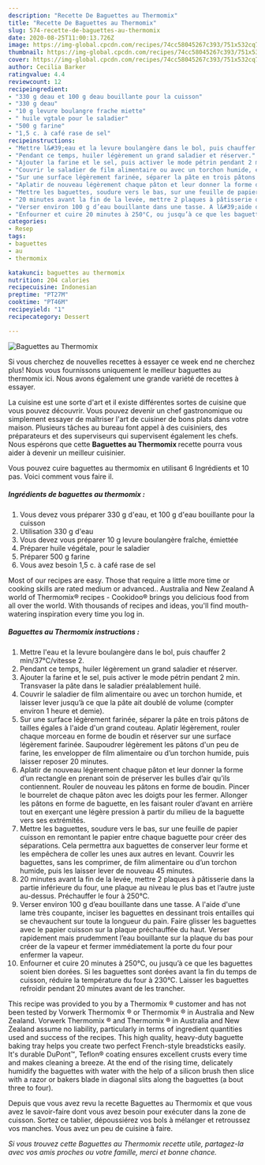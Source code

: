 ```yaml
---
description: "Recette De Baguettes au Thermomix"
title: "Recette De Baguettes au Thermomix"
slug: 574-recette-de-baguettes-au-thermomix
date: 2020-08-25T11:00:13.726Z
image: https://img-global.cpcdn.com/recipes/74cc58045267c393/751x532cq70/baguettes-au-thermomix-photo-principale-de-la-recette.jpg
thumbnail: https://img-global.cpcdn.com/recipes/74cc58045267c393/751x532cq70/baguettes-au-thermomix-photo-principale-de-la-recette.jpg
cover: https://img-global.cpcdn.com/recipes/74cc58045267c393/751x532cq70/baguettes-au-thermomix-photo-principale-de-la-recette.jpg
author: Cecilia Barker
ratingvalue: 4.4
reviewcount: 12
recipeingredient:
- "330 g deau et 100 g deau bouillante pour la cuisson"
- "330 g deau"
- "10 g levure boulangre frache miette"
- " huile vgtale pour le saladier"
- "500 g farine"
- "1,5 c. à café rase de sel"
recipeinstructions:
- "Mettre l&#39;eau et la levure boulangère dans le bol, puis chauffer 2 min/37°C/vitesse 2."
- "Pendant ce temps, huiler légèrement un grand saladier et réserver."
- "Ajouter la farine et le sel, puis activer le mode pétrin pendant 2 min. Transvaser la pâte dans le saladier préalablement huilé."
- "Couvrir le saladier de film alimentaire ou avec un torchon humide, et laisser lever jusqu’à ce que la pâte ait doublé de volume (compter environ 1 heure et demie)."
- "Sur une surface légèrement farinée, séparer la pâte en trois pâtons de tailles égales à l&#39;aide d&#39;un grand couteau. Aplatir légèrement, rouler chaque morceau en forme de boudin et réserver sur une surface légèrement farinée. Saupoudrer légèrement les pâtons d&#39;un peu de farine, les envelopper de film alimentaire ou d’un torchon humide, puis laisser reposer 20 minutes."
- "Aplatir de nouveau légèrement chaque pâton et leur donner la forme d’un rectangle en prenant soin de préserver les bulles d’air qu’ils contiennent. Rouler de nouveau les pâtons en forme de boudin. Pincer le bourrelet de chaque pâton avec les doigts pour les fermer. Allonger les pâtons en forme de baguette, en les faisant rouler d’avant en arrière tout en exerçant une légère pression à partir du milieu de la baguette vers ses extrémités."
- "Mettre les baguettes, soudure vers le bas, sur une feuille de papier cuisson en remontant le papier entre chaque baguette pour créer des séparations. Cela permettra aux baguettes de conserver leur forme et les empêchera de coller les unes aux autres en levant. Couvrir les baguettes, sans les comprimer, de film alimentaire ou d’un torchon humide, puis les laisser lever de nouveau 45 minutes."
- "20 minutes avant la fin de la levée, mettre 2 plaques à pâtisserie dans la partie inférieure du four, une plaque au niveau le plus bas et l’autre juste au-dessus. Préchauffer le four à 250°C."
- "Verser environ 100 g d’eau bouillante dans une tasse. A l&#39;aide d&#39;une lame très coupante, inciser les baguettes en dessinant trois entailles qui se chevauchent sur toute la longueur du pain. Faire glisser les baguettes avec le papier cuisson sur la plaque préchauffée du haut. Verser rapidement mais prudemment l’eau bouillante sur la plaque du bas pour créer de la vapeur et fermer immédiatement la porte du four pour enfermer la vapeur."
- "Enfourner et cuire 20 minutes à 250°C, ou jusqu’à ce que les baguettes soient bien dorées. Si les baguettes sont dorées avant la fin du temps de cuisson, réduire la température du four à 230°C. Laisser les baguettes refroidir pendant 20 minutes avant de les trancher."
categories:
- Resep
tags:
- baguettes
- au
- thermomix

katakunci: baguettes au thermomix 
nutrition: 204 calories
recipecuisine: Indonesian
preptime: "PT27M"
cooktime: "PT46M"
recipeyield: "1"
recipecategory: Dessert

---
```



![Baguettes au Thermomix](https://img-global.cpcdn.com/recipes/74cc58045267c393/751x532cq70/baguettes-au-thermomix-photo-principale-de-la-recette.jpg)

Si vous cherchez de nouvelles recettes à essayer ce week end ne cherchez plus! Nous vous fournissons uniquement le meilleur baguettes au thermomix ici. Nous avons également une grande variété de recettes à essayer.

La cuisine est une sorte d'art et il existe différentes sortes de cuisine que vous pouvez découvrir. Vous pouvez devenir un chef gastronomique ou simplement essayer de maîtriser l'art de cuisiner de bons plats dans votre maison. Plusieurs tâches au bureau font appel à des cuisiniers, des préparateurs et des superviseurs qui supervisent également les chefs. Nous espérons que cette <strong> Baguettes au Thermomix </strong> recette pourra vous aider à devenir un meilleur cuisinier.

<!--inarticleads1-->

Vous pouvez cuire baguettes au thermomix en utilisant 6 Ingrédients et 10 pas. Voici comment vous faire il.

##### Ingrédients de baguettes au thermomix :

1. Vous devez vous préparer 330 g d&#39;eau, et 100 g d&#39;eau bouillante pour la cuisson
1. Utilisation 330 g d&#39;eau
1. Vous devez vous préparer 10 g levure boulangère fraîche, émiettée
1. Préparer  huile végétale, pour le saladier
1. Préparer 500 g farine
1. Vous avez besoin 1,5 c. à café rase de sel


Most of our recipes are easy. Those that require a little more time or cooking skills are rated medium or advanced.. Australia and New Zealand A world of Thermomix® recipes - Cookidoo® brings you delicious food from all over the world. With thousands of recipes and ideas, you&#39;ll find mouth-watering inspiration every time you log in. 

<!--inarticleads2-->

##### Baguettes au Thermomix instructions :

1. Mettre l&#39;eau et la levure boulangère dans le bol, puis chauffer 2 min/37°C/vitesse 2.
1. Pendant ce temps, huiler légèrement un grand saladier et réserver.
1. Ajouter la farine et le sel, puis activer le mode pétrin pendant 2 min. Transvaser la pâte dans le saladier préalablement huilé.
1. Couvrir le saladier de film alimentaire ou avec un torchon humide, et laisser lever jusqu’à ce que la pâte ait doublé de volume (compter environ 1 heure et demie).
1. Sur une surface légèrement farinée, séparer la pâte en trois pâtons de tailles égales à l&#39;aide d&#39;un grand couteau. Aplatir légèrement, rouler chaque morceau en forme de boudin et réserver sur une surface légèrement farinée. Saupoudrer légèrement les pâtons d&#39;un peu de farine, les envelopper de film alimentaire ou d’un torchon humide, puis laisser reposer 20 minutes.
1. Aplatir de nouveau légèrement chaque pâton et leur donner la forme d’un rectangle en prenant soin de préserver les bulles d’air qu’ils contiennent. Rouler de nouveau les pâtons en forme de boudin. Pincer le bourrelet de chaque pâton avec les doigts pour les fermer. Allonger les pâtons en forme de baguette, en les faisant rouler d’avant en arrière tout en exerçant une légère pression à partir du milieu de la baguette vers ses extrémités.
1. Mettre les baguettes, soudure vers le bas, sur une feuille de papier cuisson en remontant le papier entre chaque baguette pour créer des séparations. Cela permettra aux baguettes de conserver leur forme et les empêchera de coller les unes aux autres en levant. Couvrir les baguettes, sans les comprimer, de film alimentaire ou d’un torchon humide, puis les laisser lever de nouveau 45 minutes.
1. 20 minutes avant la fin de la levée, mettre 2 plaques à pâtisserie dans la partie inférieure du four, une plaque au niveau le plus bas et l’autre juste au-dessus. Préchauffer le four à 250°C.
1. Verser environ 100 g d’eau bouillante dans une tasse. A l&#39;aide d&#39;une lame très coupante, inciser les baguettes en dessinant trois entailles qui se chevauchent sur toute la longueur du pain. Faire glisser les baguettes avec le papier cuisson sur la plaque préchauffée du haut. Verser rapidement mais prudemment l’eau bouillante sur la plaque du bas pour créer de la vapeur et fermer immédiatement la porte du four pour enfermer la vapeur.
1. Enfourner et cuire 20 minutes à 250°C, ou jusqu’à ce que les baguettes soient bien dorées. Si les baguettes sont dorées avant la fin du temps de cuisson, réduire la température du four à 230°C. Laisser les baguettes refroidir pendant 20 minutes avant de les trancher.


This recipe was provided to you by a Thermomix ® customer and has not been tested by Vorwerk Thermomix ® or Thermomix ® in Australia and New Zealand. Vorwerk Thermomix ® and Thermomix ® in Australia and New Zealand assume no liability, particularly in terms of ingredient quantities used and success of the recipes. This high quality, heavy-duty baguette baking tray helps you create two perfect French-style breadsticks easily. It&#39;s durable DuPont™, Teflon® coating ensures excellent crusts every time and makes cleaning a breeze. At the end of the rising time, delicately humidify the baguettes with water with the help of a silicon brush then slice with a razor or bakers blade in diagonal slits along the baguettes (a bout three to four). 

<!--inarticleads1-->

<p>
Depuis que vous avez revu la recette Baguettes au Thermomix et que vous avez le savoir-faire dont vous avez besoin pour exécuter dans la zone de cuisson. Sortez ce tablier, dépoussiérez vos bols à mélanger et retroussez vos manches. Vous avez un peu de cuisine à faire.
</p>

<p>
<i>Si vous trouvez cette Baguettes au Thermomix recette utile, partagez-la avec vos amis proches ou votre famille, merci et bonne chance.</i>
</p>
